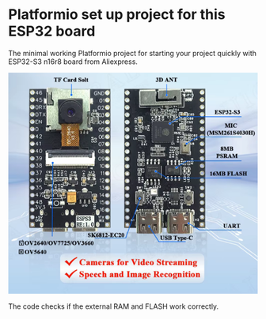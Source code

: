 # Platformio set up project for this ESP32 board

The minimal working Platformio project for starting your project quickly with ESP32-S3 n16r8 board from Aliexpress. 

![The board](https://github.com/jsonslim/Platformio-setup-ESP32-S3-camera-R8F16/blob/main/img/1.png?raw=true)

The code checks if the external RAM and FLASH work correctly. 
